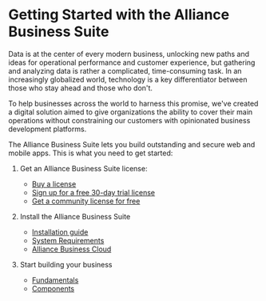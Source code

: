 # Getting Started with the Alliance Business Suite

Data is at the center of every modern business, unlocking new paths and ideas for operational performance and customer experience, but gathering and analyzing data is rather a complicated, time-consuming task. In an increasingly globalized world, technology is a key differentiator between those who stay ahead and those who don't. 

To help businesses across the world to harness this promise, we've created a digital solution aimed to give organizations the ability to cover their main operations without constraining our customers with opinionated business development platforms.

The Alliance Business Suite lets you build outstanding and secure web and mobile apps. This is what you need to get started:

1. Get an Alliance Business Suite license:

   -  [Buy a license](https://fenix-alliance.com/suite)
   -  [Sign up for a free 30-day trial license](https://fenix-alliance.com/suite)
   -  [Get a community license for free](https://fenix-alliance.com/suite)

1. Install the Alliance Business Suite
   -  [Installation guide](/Fundamentals/Installation.md)
   -  [System Requirements](/Requirements.md)
   -  [Alliance Business Cloud](https://fenix-alliance.com/cloud)

1. Start building your business
   - [Fundamentals](/Fundamentals.md)
   - [Components](/Components.md)



